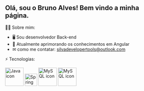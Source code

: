 ## Olá, sou o Bruno Alves! Bem vindo a minha página.

🧑‍💻 Sobre mim:

* 🖥 Sou desenvolvedor Back-end
* 🌱 Atualmente aprimorando os conhecimentos em Angular
* ✉ como me contatar: silvadevelopertools@outlook.com

⚡ Tecnologias: 

  <div padding="10px">
    <img src="https://www.logo.wine/a/logo/Java_(programming_language)/Java_(programming_language)-Logo.wine.svg" width="60" height="60" alt="Java icon">  
    <img src="https://camo.githubusercontent.com/a39c3862b4108d4eeff39b2b72dd313f96006f0ebde6323fecb79e977657b0d6/68747470733a2f2f63646e2e6a7364656c6976722e6e65742f67682f64657669636f6e732f64657669636f6e2f69636f6e732f737072696e672f737072696e672d6f726967696e616c2e737667" width="40" height="40" alt="Spring boot icon">  
    <img src="https://vetores.org/d/mysql.svg" width="60" height="60" alt="MySQL icon">  
    <img src="https://www.logo.wine/a/logo/PostgreSQL/PostgreSQL-Logo.wine.svg" width="60" height="60" alt="MySQL icon">  
  </div>




